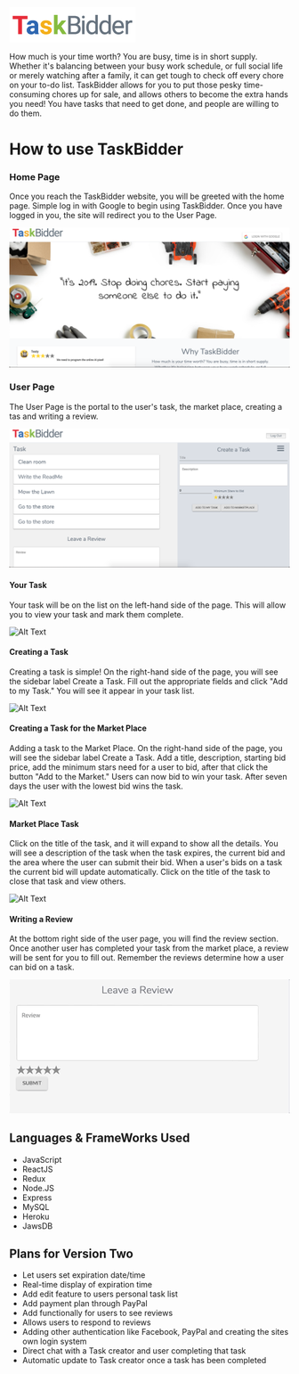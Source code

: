 ![Alt Text](https://github.com/Kclaster/todo/blob/master/client/src/pictures/logo-01.png)

How much is your time worth? You are busy, time is in short supply. Whether it's balancing between your busy work schedule, or full social life or merely watching after a family, it can get tough to check off every chore on your to-do list. TaskBidder allows for you to put those pesky time-consuming chores up for sale, and allows others to become the extra hands you need! You have tasks that need to get done, and people are willing to do them.


# How to use TaskBidder
### Home Page
Once you reach the TaskBidder website, you will be greeted with the home page. Simple log in with Google to begin using TaskBidder. Once you have logged in you, the site will redirect you to the User Page. 

![Alt Text](https://github.com/Kclaster/todo/blob/master/client/src/pictures/TaskBidder%20Home.png)


### User Page
The User Page is the portal to the user's task, the market place, creating a tas and writing a review. 

![Alt Text](https://github.com/Kclaster/todo/blob/master/client/src/pictures/TaskBidder%20User.png)


#### Your Task
Your task will be on the list on the left-hand side of the page. This will allow you to view your task and mark them complete.

![Alt Text](https://github.com/Kclaster/todo/blob/master/client/src/pictures/Task-section.gif)


#### Creating a Task
Creating a task is simple! On the right-hand side of the page, you will see the sidebar label Create a Task. Fill out the appropriate fields and click "Add to my Task." You will see it appear in your task list. 

![Alt Text](https://github.com/Kclaster/todo/blob/master/client/src/pictures/create-task.gif)


#### Creating a Task for the Market Place
Adding a task to the Market Place. On the right-hand side of the page, you will see the sidebar label Create a Task. Add a title, description, starting bid price, add the minimum stars need for a user to bid, after that click the button "Add to the Market."  Users can now bid to win your task. After seven days the user with the lowest bid wins the task.

![Alt Text](https://github.com/Kclaster/todo/blob/master/client/src/pictures/add%20to%20the%20marketplace.gif)

#### Market Place Task
Click on the title of the task, and it will expand to show all the details.  You will see a description of the task when the task expires, the current bid and the area where the user can submit their bid. When a user's bids on a task the current bid will update automatically. Click on the title of the task to close that task and view others. 

![Alt Text](https://github.com/Kclaster/todo/blob/master/client/src/pictures/Bidding.gif)


#### Writing a Review
At the bottom right side of the user page, you will find the review section. Once another user has completed your task from the market place, a review will be sent for you to fill out. Remember the reviews determine how a user can bid on a task. 

![Alt Text](https://github.com/Kclaster/todo/blob/master/client/src/pictures/Review.gif)


## Languages & FrameWorks Used
* JavaScript
* ReactJS
* Redux
* Node.JS
* Express
* MySQL
* Heroku 
* JawsDB


## Plans for Version Two
* Let users set expiration date/time
* Real-time display of expiration time
* Add edit feature to users personal task list
* Add payment plan through PayPal
* Add functionally for users to see reviews
* Allows users to respond to reviews
* Adding other authentication like Facebook, PayPal and creating the sites own login system 
* Direct chat with a Task creator and user completing that task
* Automatic update to Task creator once a task has been completed

